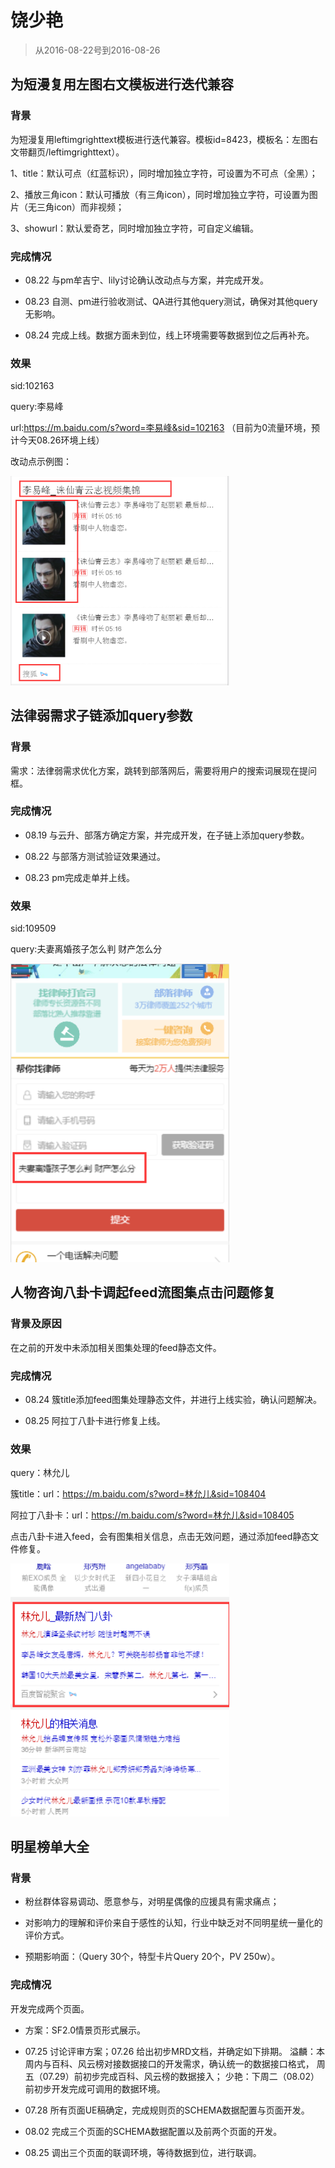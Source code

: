 # 饶少艳

> 从2016-08-22号到2016-08-26


## 为短漫复用左图右文模板进行迭代兼容

### 背景

为短漫复用leftimgrighttext模板进行迭代兼容。模板id=8423，模板名：左图右文带翻页/leftimgrighttext）。

1、title：默认可点（红蓝标识），同时增加独立字符，可设置为不可点（全黑）；

2、播放三角icon：默认可播放（有三角icon），同时增加独立字符，可设置为图片（无三角icon）而非视频；

3、showurl：默认爱奇艺，同时增加独立字符，可自定义编辑。


### 完成情况

* 08.22  与pm牟吉宁、lily讨论确认改动点与方案，并完成开发。

* 08.23  自测、pm进行验收测试、QA进行其他query测试，确保对其他query无影响。

* 08.24  完成上线。数据方面未到位，线上环境需要等数据到位之后再补充。

### 效果

sid:102163

query:李易峰

url:https://m.baidu.com/s?word=李易峰&sid=102163
（目前为0流量环境，预计今天08.26环境上线）

改动点示例图：

<img src="img/raoshaoyan/rsy01.png" width='350px'>


## 法律弱需求子链添加query参数

### 背景

需求：法律弱需求优化方案，跳转到部落网后，需要将用户的搜索词展现在提问框。

### 完成情况

* 08.19 与云升、部落方确定方案，并完成开发，在子链上添加query参数。

* 08.22 与部落方测试验证效果通过。

* 08.23 pm完成走单并上线。

### 效果

sid:109509

query:夫妻离婚孩子怎么判 财产怎么分

<img src="img/raoshaoyan/rsy02.png" width='350px'>




## 人物咨询八卦卡调起feed流图集点击问题修复

### 背景及原因

在之前的开发中未添加相关图集处理的feed静态文件。

### 完成情况

* 08.24 簇title添加feed图集处理静态文件，并进行上线实验，确认问题解决。

* 08.25 阿拉丁八卦卡进行修复上线。

### 效果

query：林允儿

簇title：url：https://m.baidu.com/s?word=林允儿&sid=108404

阿拉丁八卦卡：url：https://m.baidu.com/s?word=林允儿&sid=108405

点击八卦卡进入feed，会有图集相关信息，点击无效问题，通过添加feed静态文件修复。

<img src="img/raoshaoyan/rsy03.png" width='350px'>




## 明星榜单大全

### 背景

* 粉丝群体容易调动、愿意参与，对明星偶像的应援具有需求痛点；

* 对影响力的理解和评价来自于感性的认知，行业中缺乏对不同明星统一量化的评价方式。

* 预期影响面：（Query 30个，特型卡片Query 20个，PV 250w）。

### 完成情况

开发完成两个页面。

* 方案：SF2.0情景页形式展示。

* 07.25 讨论评审方案；07.26 给出初步MRD文档，并确定如下排期。
	溢麟：本周内与百科、风云榜对接数据接口的开发需求，确认统一的数据接口格式，
周五（07.29）前初步完成百科、风云榜的数据接入；
	少艳：下周二（08.02）前初步开发完成可调用的数据环境。

* 07.28 所有页面UE稿确定，完成规则页的SCHEMA数据配置与页面开发。

* 08.02 完成三个页面的SCHEMA数据配置以及前两个页面的开发。

* 08.25 调出三个页面的联调环境，等待数据到位，进行联调。



